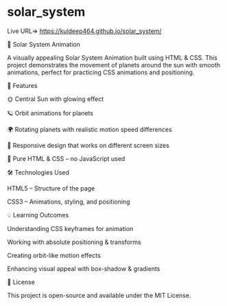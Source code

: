 # solar_system
Live URL=> https://kuldeep464.github.io/solar_system/

🌌 Solar System Animation

A visually appealing Solar System Animation built using HTML & CSS.
This project demonstrates the movement of planets around the sun with smooth animations, perfect for practicing CSS animations and positioning.

🚀 Features

🌞 Central Sun with glowing effect

🪐 Orbit animations for planets

🌍 Rotating planets with realistic motion speed differences

📱 Responsive design that works on different screen sizes

🎨 Pure HTML & CSS – no JavaScript used

🛠️ Technologies Used

HTML5 – Structure of the page

CSS3 – Animations, styling, and positioning

💡 Learning Outcomes

Understanding CSS keyframes for animation

Working with absolute positioning & transforms

Creating orbit-like motion effects

Enhancing visual appeal with box-shadow & gradients

📜 License

This project is open-source and available under the MIT License.